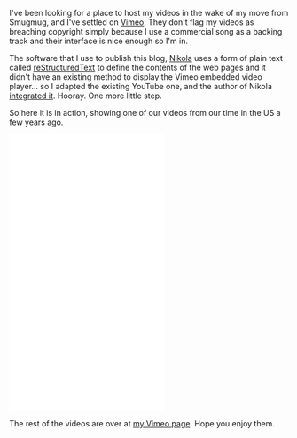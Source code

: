 <!--
.. title: Videos on Vimeo
.. slug: videos-on-Vimeo
.. date: 2013/01/31 05:09:26
.. spellcheck_exceptions: Smugmug,Vimeo,YouTube,blog,reStructuredText
.. tags: Photography
.. link: 
.. description: 
-->


I've been looking for a place to host my videos in the wake of my move from Smugmug, and I've settled on [Vimeo](https://vimeo.com/edwinsteele/videos). They don't flag my videos as breaching copyright simply because I use a commercial song as a backing track and their interface is nice enough so I'm in.

The software that I use to publish this blog, [Nikola](https://getnikola.com) uses a form of plain text called [reStructuredText](https://en.wikipedia.org/wiki/ReStructuredText) to define the contents of the web pages and it didn't have an existing method to display the Vimeo embedded video player... so I adapted the existing YouTube one, and the author of Nikola [integrated it](https://github.com/getnikola/nikola/pull/253). Hooray. One more little step.

So here it is in action, showing one of our videos from our time in the US a few years ago.
<iframe src="//player.vimeo.com/video/58466321" width="281" height="500" frameborder="0" webkitallowfullscreen="webkitAllowFullScreen" mozallowfullscreen="mozallowfullscreen" allowfullscreen="allowFullScreen"></iframe>

The rest of the videos are over at [my Vimeo page](https://vimeo.com/edwinsteele/videos). Hope you enjoy them.

